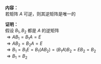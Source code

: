 **内容：**    
若矩阵 $A$ 可逆，则其逆矩阵是唯一的    
    
**证明：**    
假设 $B_1,B_2$ 都是 $A$ 的逆矩阵    
 $\Rightarrow AB_1=B_1A=E$     
 $\Rightarrow AB_2=B_2A=E$     
 $\Rightarrow B_1=B_1E=B_1(AB_2)=(B_1A)B_2=EB_2=B_2$     
 $\Rightarrow B_1=B_2$     
